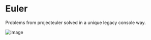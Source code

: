 # Euler
Problems from projecteuler solved in a unique legacy console way.

![image](https://user-images.githubusercontent.com/22702292/200010203-f112d661-9feb-4d5e-afe4-6eba8b255ae0.png)

